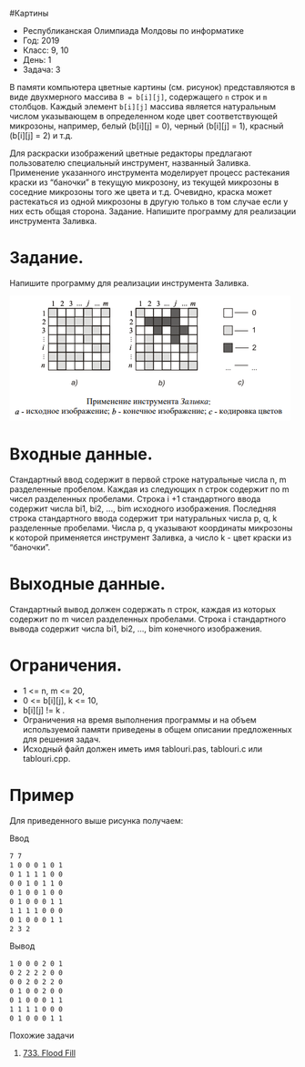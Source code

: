 #Картины

* Республиканская Олимпиада Молдовы по информатике
* Год: 2019
* Класс: 9, 10
* День: 1
* Задача: 3

 В памяти компьютера цветные картины (см. рисунок) представляются в виде
 двухмерного массива `B = b[i][j]`, содержащего `n` строк и `m` столбцов. 
 Каждый элемент `b[i][j]` массива является натуральным числом указывающем в определенном коде цвет
 соответствующей микрозоны, например, белый (b[i][j] = 0), черный (b[i][j] = 1), красный (b[i][j] = 2) и т.д.
 
 Для раскраски изображений цветные редакторы предлагают пользователю специальный
 инструмент, названный Заливка. Применение указанного инструмента моделирует
 процесс растекания краски из “баночки” в текущую микрозону, из текущей микрозоны в
 соседние микрозоны того же цвета и т.д. Очевидно, краска может растекаться из одной
 микрозоны в другую только в том случае если у них есть общая сторона.
 Задание. Напишите программу для реализации инструмента Заливка.
 
 # Задание. 
 Напишите программу для реализации инструмента Заливка.
 
 ![img1](img1.png)
 
 # Входные данные. 
 Стандартный ввод содержит в первой строке натуральные числа n, m
 разделенные пробелом. Каждая из следующих n строк содержит по m чисел разделенных
 пробелами. Строка i +1 стандартного ввода содержит числа bi1, bi2, ..., bim исходного
 изображения. Последняя строка стандартного ввода содержит три натуральных числа p, q, k
 разделенные пробелами. Числа p, q указывают координаты микрозоны к которой применяется
 инструмент Заливка, а число k - цвет краски из “баночки”.
 
 # Выходные данные. 
  Стандартный вывод должен содержать n строк, каждая из которых
 содержит по m чисел разделенных пробелами. Строка i стандартного вывода содержит числа
 bi1, bi2, ..., bim конечного изображения.
 
 # Ограничения. 
 * 1 <= n, m <= 20, 
 * 0 <= b[i][j], k <= 10, 
 * b[i][j] != k . 
 * Ограничения на время выполнения программы и на объем используемой памяти приведены в общем описании предложенных для
 решения задач. 
 * Исходный файл должен иметь имя tablouri.pas, tablouri.c или tablouri.cpp.
 
 # Пример 
 Для приведенного выше рисунка получаем:
 
 Ввод
 ``` 
 7 7
 1 0 0 0 1 0 1
 0 1 1 1 1 0 0
 0 0 1 0 1 1 0
 0 1 0 0 1 0 0
 0 1 0 0 0 1 1
 1 1 1 1 0 0 0
 0 1 0 0 0 1 1
 2 3 2
 ```
 
 Вывод
 ```
 1 0 0 0 2 0 1
 0 2 2 2 2 0 0
 0 0 2 0 2 2 0
 0 1 0 0 2 0 0
 0 1 0 0 0 1 1
 1 1 1 1 0 0 0
 0 1 0 0 0 1 1
 ```


Похожие задачи
1. [733. Flood Fill](https://leetcode.com/problems/flood-fill/)
